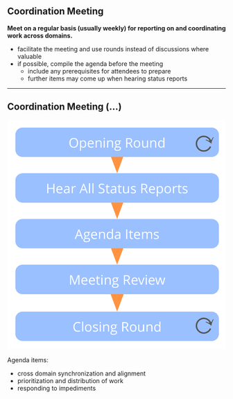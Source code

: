 ## Coordination Meeting

**Meet on a regular basis (usually weekly) for reporting on and coordinating work across domains.**

-   facilitate the meeting and use rounds instead of discussions where valuable
-   if possible, compile the agenda before the meeting
    -   include any prerequisites for attendees to prepare
    -   further items may come up when hearing status reports

---

## Coordination Meeting (…)

![right,fit](img/meetings/coordination-meeting.png)

Agenda items: 

- cross domain synchronization and alignment
- prioritization and distribution of work  
- responding to impediments

